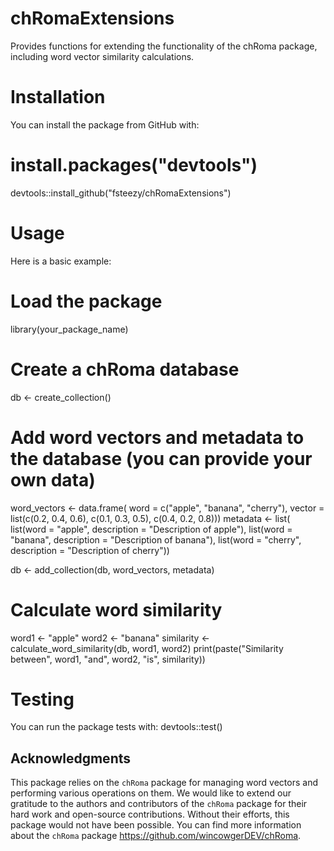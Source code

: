 # chRomaExtensions
Provides functions for extending the functionality of the chRoma package, including word vector similarity calculations. 

# Installation
You can install the package from GitHub with:
# install.packages("devtools")
devtools::install_github("fsteezy/chRomaExtensions")

# Usage
Here is a basic example:
# Load the package
library(your_package_name)

# Create a chRoma database
db <- create_collection()

# Add word vectors and metadata to the database (you can provide your own data)
word_vectors <- data.frame(
  word = c("apple", "banana", "cherry"),
  vector = list(c(0.2, 0.4, 0.6), c(0.1, 0.3, 0.5), c(0.4, 0.2, 0.8)))
metadata <- list(
  list(word = "apple", description = "Description of apple"),
  list(word = "banana", description = "Description of banana"),
  list(word = "cherry", description = "Description of cherry"))

db <- add_collection(db, word_vectors, metadata)

# Calculate word similarity
word1 <- "apple"
word2 <- "banana"
similarity <- calculate_word_similarity(db, word1, word2)
print(paste("Similarity between", word1, "and", word2, "is", similarity))

# Testing
You can run the package tests with:
devtools::test()

## Acknowledgments
This package relies on the `chRoma` package for managing word vectors and performing various operations on them. We would like to extend our gratitude to the authors and contributors of the `chRoma` package for their hard work and open-source contributions. Without their efforts, this package would not have been possible. You can find more information about the `chRoma` package https://github.com/wincowgerDEV/chRoma.
